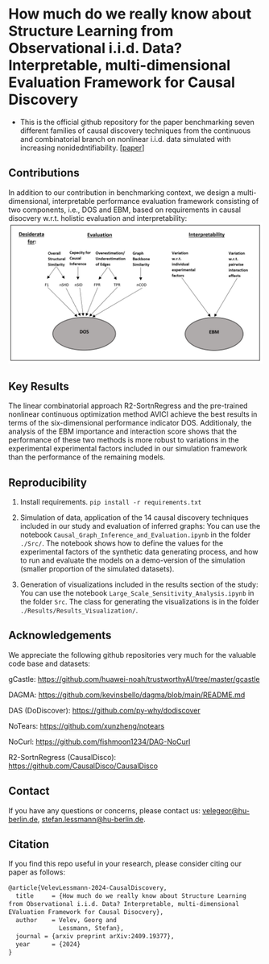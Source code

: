 # How much do we really know about Structure Learning from Observational i.i.d. Data? Interpretable, multi-dimensional Evaluation Framework for Causal Discovery

* This is the official github repository for the paper benchmarking seven different families of causal discovery techniques from the continuous and combinatorial branch on nonlinear i.i.d. data simulated with increasing nonidedntifiability. [[paper](https://arxiv.org/abs/2409.19377)]

## **Contributions**
In addition to our contribution in benchmarking context, we design a multi-dimensional, interpretable performance evaluation framework consisting of two components, i.e., DOS and EBM, based on requirements in causal disocvery w.r.t. holistic evaluation and interpretability:  <br>
![Alt text](Results_Visualization/Images/DOS_Int.PNG)


## **Key Results**
The linear combinatorial approach R2-SortnRegress and the pre-trained nonlinear continuous optimization method AVICI achieve the best results in terms of the six-dimensional performance indicator DOS. Additionaly, the analysis of the EBM importance and interaction score shows that the performance of these two methods is more robust to variations in the experimental experimental factors included in our simulation framework than the performance of the remaining models.

## **Reproducibility**
1. Install requirements. ```pip install -r requirements.txt```

2. Simulation of data, application of the 14 causal discovery techniques included in our study and evaluation of inferred graphs: You can use the notebook ```Causal_Graph_Inference_and_Evaluation.ipynb``` in the folder  ```./Src/```. The notebook shows how to define the values for the experimental factors of the synthetic data generating process, and how to run and evaluate the models on a demo-version of the simulation (smaller proportion of the simulated datasets).

3. Generation of visualizations included in the results section of the study:
You can use the notebook ```Large_Scale_Sensitivity_Analysis.ipynb``` in the folder  ```Src```. The class for generating the visualizations is in the folder  ```./Results/Results_Visualization/```.


## **Acknowledgements**

We appreciate the following github repositories very much for the valuable code base and datasets:

gCastle: https://github.com/huawei-noah/trustworthyAI/tree/master/gcastle

DAGMA: https://github.com/kevinsbello/dagma/blob/main/README.md

DAS (DoDiscover): https://github.com/py-why/dodiscover

NoTears: https://github.com/xunzheng/notears

NoCurl: https://github.com/fishmoon1234/DAG-NoCurl

R2-SortnRegress (CausalDisco): https://github.com/CausalDisco/CausalDisco


## **Contact**

If you have any questions or concerns, please contact us: velegeor@hu-berlin.de, stefan.lessmann@hu-berlin.de. 

## **Citation**

If you find this repo useful in your research, please consider citing our paper as follows:

```
@article{VelevLessmann-2024-CausalDiscovery,
  title     = {How much do we really know about Structure Learning from Observational i.i.d. Data? Interpretable, multi-dimensional EValuation Framework for Causal Disocvery},
  author    = Velev, Georg and
              Lessmann, Stefan},
  journal = {arxiv preprint arXiv:2409.19377},
  year      = {2024}
}
```


